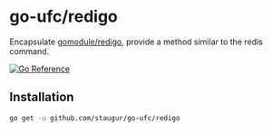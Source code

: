 # go-ufc/redigo

Encapsulate [gomodule/redigo](github.com/gomodule/redigo),
provide a method similar to the redis command.

[![Go Reference](https://pkg.go.dev/badge/github.com/staugur/go-ufc/redigo.svg)](https://pkg.go.dev/github.com/staugur/go-ufc/redigo)

## Installation

```bash
go get -u github.com/staugur/go-ufc/redigo
```
